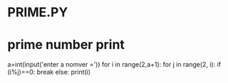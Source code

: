 # PRIME.PY
# prime number print

a=int(input('enter a nomver ='))
for i in range(2,a+1):
    for j in range(2, i):
        if (i%j)==0:
            break
    else:
       print(i)


